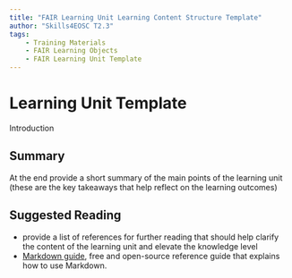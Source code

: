 ```yaml
---
title: "FAIR Learning Unit Learning Content Structure Template"
author: "Skills4EOSC T2.3"
tags: 
    - Training Materials
    - FAIR Learning Objects
    - FAIR Learning Unit Template
---
```


# Learning Unit Template

Introduction




## Summary

At the end provide a short summary of the main points of the learning unit (these are the key takeaways that help reflect on the learning outcomes)

## Suggested Reading

- provide a list of references for further reading that should help clarify the content of the learning unit and elevate the knowledge level
- [Markdown guide](https://www.markdownguide.org/), free and open-source reference guide that explains how to use Markdown.

